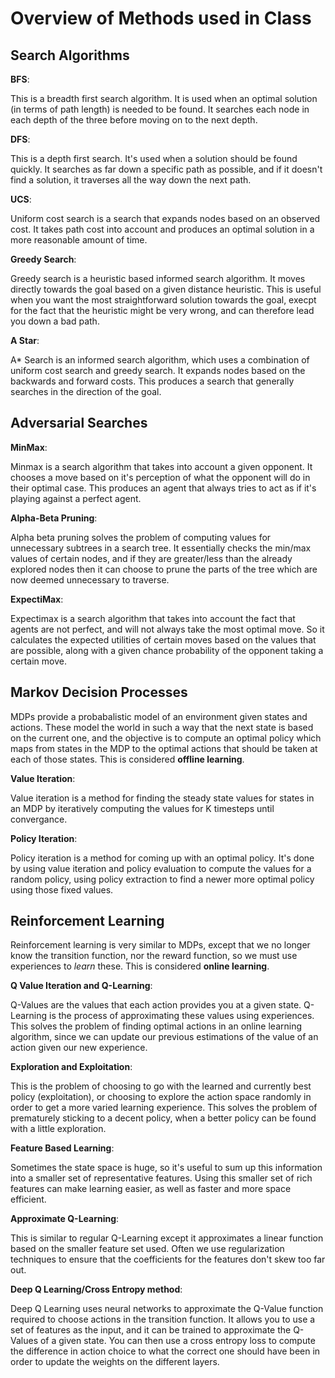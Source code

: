 Overview of Methods used in Class
=================================

## Search Algorithms

__BFS__:

This is a breadth first search algorithm. It is used when an optimal solution (in terms of path length) is needed to be found. It searches each node in each depth of the three before moving on to the next depth.

__DFS__:

This is a depth first search. It's used when a solution should be found quickly. It searches as far down a specific path as possible, and if it doesn't find a solution, it traverses all the way down the next path.

__UCS__:

Uniform cost search is a search that expands nodes based on an observed cost. It takes path cost into account and produces an optimal solution in a more reasonable amount of time.

__Greedy Search__:

Greedy search is a heuristic based informed search algorithm. It moves directly towards the goal based on a given distance heuristic. This is useful when you want the most straightforward solution towards the goal, execpt for the fact that the heuristic might be very wrong, and can therefore lead you down a bad path.

__A Star__:

A\* Search is an informed search algorithm, which uses a combination of uniform cost search and greedy search. It expands nodes based on the backwards and forward costs. This produces a search that generally searches in the direction of the goal.

## Adversarial Searches

__MinMax__:

Minmax is a search algorithm that takes into account a given opponent. It chooses a move based on it's perception of what the opponent will do in their optimal case. This produces an agent that always tries to act as if it's playing against a perfect agent.

__Alpha-Beta Pruning__:

Alpha beta pruning solves the problem of computing values for unnecessary subtrees in a search tree. It essentially checks the min/max values of certain nodes, and if they are greater/less than the already explored nodes then it can choose to prune the parts of the tree which are now deemed unnecessary to traverse.

__ExpectiMax__:

Expectimax is a search algorithm that takes into account the fact that agents are not perfect, and will not always take the most optimal move. So it calculates the expected utilities of certain moves based on the values that are possible, along with a given chance probability of the opponent taking a certain move.

## Markov Decision Processes


MDPs provide a probabalistic model of an environment given states and actions. These model the world in such a way that the next state is based on the current one, and the objective is to compute an optimal policy which maps from states in the MDP to the optimal actions that should be taken at each of those states. This is considered __offline learning__.

__Value Iteration__:

Value iteration is a method for finding the steady state values for states in an MDP by iteratively computing the values for K timesteps until convergance. 

__Policy Iteration__:

Policy iteration is a method for coming up with an optimal policy. It's done by using value iteration and policy evaluation to compute the values for a random policy, using policy extraction to find a newer more optimal policy using those fixed values.

## Reinforcement Learning

Reinforcement learning is very similar to MDPs, except that we no longer know the transition function, nor the reward function, so we must use experiences to _learn_ these. This is considered __online learning__.

__Q Value Iteration and Q-Learning__:

Q-Values are the values that each action provides you at a given state. Q-Learning is the process of approximating these values using experiences. This solves the problem of finding optimal actions in an online learning algorithm, since we can update our previous estimations of the value of an action given our new experience.

__Exploration and Exploitation__:

This is the problem of choosing to go with the learned and currently best policy (exploitation), or choosing to explore the action space randomly in order to get a more varied learning experience. This solves the problem of prematurely sticking to a decent policy, when a better policy can be found with a little exploration.

__Feature Based Learning__:

Sometimes the state space is huge, so it's useful to sum up this information into a smaller set of representative features. Using this smaller set of rich features can make learning easier, as well as faster and more space efficient.

__Approximate Q-Learning__:

This is similar to regular Q-Learning except it approximates a linear function based on the smaller feature set used. Often we use regularization techniques to ensure that the coefficients for the features don't skew too far out.

__Deep Q Learning/Cross Entropy method__:

Deep Q Learning uses neural networks to approximate the Q-Value function required to choose actions in the transition function. It allows you to use a set of features as the input, and it can be trained to approximate the Q-Values of a given state. You can then use a cross entropy loss to compute the difference in action choice to what the correct one should have been in order to update the weights on the different layers.